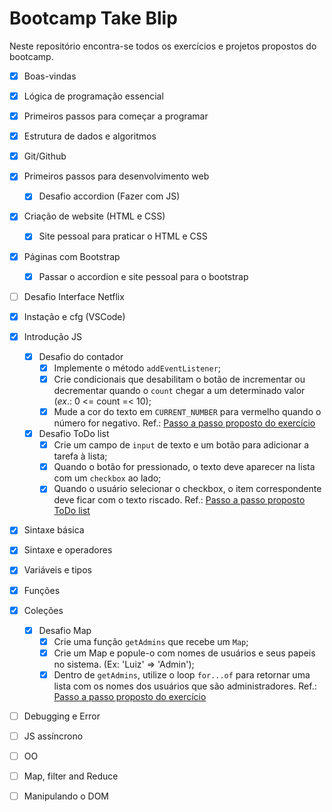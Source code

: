 # Bootcamp Take Blip

Neste repositório encontra-se todos os exercícios e projetos propostos do bootcamp.

- [x] Boas-vindas
- [x] Lógica de programação essencial
- [x] Primeiros passos para começar a programar
- [x] Estrutura de dados e algoritmos
- [x] Git/Github
- [x] Primeiros passos para desenvolvimento web
  - [x] Desafio accordion (Fazer com JS)
- [x] Criação de website (HTML e CSS)
  - [x] Site pessoal para praticar o HTML e CSS
- [x] Páginas com Bootstrap
  - [x] Passar o accordion e site pessoal para o bootstrap
- [ ] Desafio Interface Netflix
- [x] Instação e cfg (VSCode)
- [x] Introdução JS
  - [x] Desafio do contador
    - [x] Implemente o método `addEventListener`;
    - [x] Crie condicionais que desabilitam o botão de incrementar ou decrementar quando o `count` chegar a um determinado valor (_ex_.: 0 <= count =< 10);
    - [x] Mude a cor do texto em `CURRENT_NUMBER` para vermelho quando o número for negativo.
    Ref.: [Passo a passo proposto do exercício](https://github.com/stebsnusch/basecamp-javascript/tree/main/introducao-ao-javascript/contador)
  - [x] Desafio ToDo list 
    - [x] Crie um campo de `input` de texto e um botão para adicionar a tarefa à lista;
    - [x] Quando o botão for pressionado, o texto deve aparecer na lista com um `checkbox` ao lado;
    - [x] Quando o usuário selecionar o checkbox, o item correspondente deve ficar com o texto riscado.
    Ref.: [Passo a passo proposto ToDo list](https://github.com/stebsnusch/basecamp-javascript/tree/main/introducao-ao-javascript/to-do%20list)
- [x] Sintaxe básica
- [x] Sintaxe e operadores
- [x] Variáveis e tipos
- [x] Funções
- [x] Coleções
  - [x] Desafio Map
    - [x] Crie uma função `getAdmins` que recebe um `Map`;
    - [x] Crie um Map e popule-o com nomes de usuários e seus papeis no sistema. (Ex: 'Luiz' => 'Admin');
    - [x] Dentro de `getAdmins`, utilize o loop `for...of` para retornar uma lista com os nomes dos usuários que são administradores.
    Ref.: [Passo a passo proposto do exercício](https://github.com/stebsnusch/basecamp-javascript/tree/main/colecoes#atividade-1-maps)
- [ ] Debugging e Error
- [ ] JS assíncrono
- [ ] OO
- [ ] Map, filter and Reduce
- [ ] Manipulando o DOM

